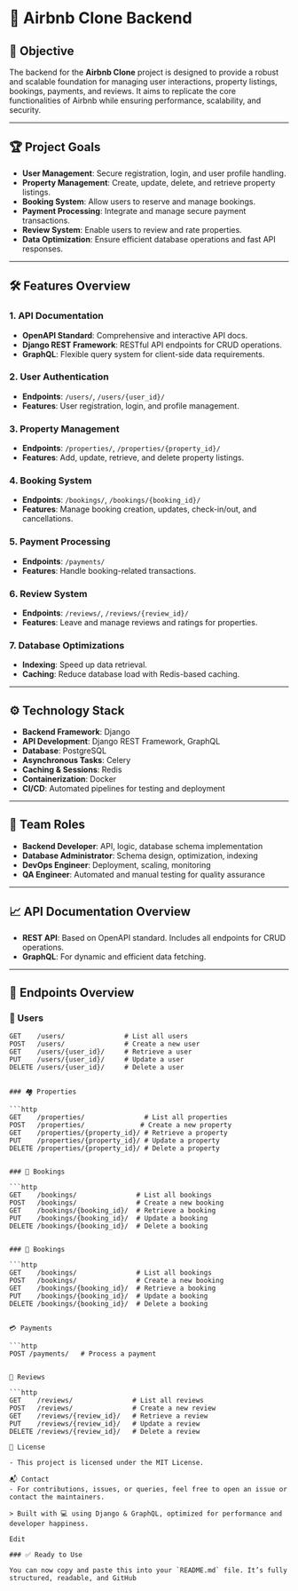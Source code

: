 # 🏡 Airbnb Clone Backend

## 🚀 Objective

The backend for the **Airbnb Clone** project is designed to provide a robust and scalable foundation for managing user interactions, property listings, bookings, payments, and reviews. It aims to replicate the core functionalities of Airbnb while ensuring performance, scalability, and security.

---

## 🏆 Project Goals

- **User Management**: Secure registration, login, and user profile handling.  
- **Property Management**: Create, update, delete, and retrieve property listings.  
- **Booking System**: Allow users to reserve and manage bookings.  
- **Payment Processing**: Integrate and manage secure payment transactions.  
- **Review System**: Enable users to review and rate properties.  
- **Data Optimization**: Ensure efficient database operations and fast API responses.  

---

## 🛠️ Features Overview

### 1. API Documentation
- **OpenAPI Standard**: Comprehensive and interactive API docs.
- **Django REST Framework**: RESTful API endpoints for CRUD operations.
- **GraphQL**: Flexible query system for client-side data requirements.

### 2. User Authentication
- **Endpoints**: `/users/`, `/users/{user_id}/`
- **Features**: User registration, login, and profile management.

### 3. Property Management
- **Endpoints**: `/properties/`, `/properties/{property_id}/`
- **Features**: Add, update, retrieve, and delete property listings.

### 4. Booking System
- **Endpoints**: `/bookings/`, `/bookings/{booking_id}/`
- **Features**: Manage booking creation, updates, check-in/out, and cancellations.

### 5. Payment Processing
- **Endpoints**: `/payments/`
- **Features**: Handle booking-related transactions.

### 6. Review System
- **Endpoints**: `/reviews/`, `/reviews/{review_id}/`
- **Features**: Leave and manage reviews and ratings for properties.

### 7. Database Optimizations
- **Indexing**: Speed up data retrieval.
- **Caching**: Reduce database load with Redis-based caching.

---

## ⚙️ Technology Stack

- **Backend Framework**: Django  
- **API Development**: Django REST Framework, GraphQL  
- **Database**: PostgreSQL  
- **Asynchronous Tasks**: Celery  
- **Caching & Sessions**: Redis  
- **Containerization**: Docker  
- **CI/CD**: Automated pipelines for testing and deployment  

---

## 👥 Team Roles

- **Backend Developer**: API, logic, database schema implementation  
- **Database Administrator**: Schema design, optimization, indexing  
- **DevOps Engineer**: Deployment, scaling, monitoring  
- **QA Engineer**: Automated and manual testing for quality assurance  

---

## 📈 API Documentation Overview

- **REST API**: Based on OpenAPI standard. Includes all endpoints for CRUD operations.  
- **GraphQL**: For dynamic and efficient data fetching.

---

## 📌 Endpoints Overview

### 🔐 Users

```http
GET    /users/               # List all users  
POST   /users/               # Create a new user  
GET    /users/{user_id}/     # Retrieve a user  
PUT    /users/{user_id}/     # Update a user  
DELETE /users/{user_id}/     # Delete a user  


### 🏘️ Properties

```http
GET    /properties/               # List all properties  
POST   /properties/              # Create a new property  
GET    /properties/{property_id}/ # Retrieve a property  
PUT    /properties/{property_id}/ # Update a property  
DELETE /properties/{property_id}/ # Delete a property  


### 📅 Bookings

```http
GET    /bookings/               # List all bookings  
POST   /bookings/               # Create a new booking  
GET    /bookings/{booking_id}/  # Retrieve a booking  
PUT    /bookings/{booking_id}/  # Update a booking  
DELETE /bookings/{booking_id}/  # Delete a booking


### 📅 Bookings

```http
GET    /bookings/               # List all bookings  
POST   /bookings/               # Create a new booking  
GET    /bookings/{booking_id}/  # Retrieve a booking  
PUT    /bookings/{booking_id}/  # Update a booking  
DELETE /bookings/{booking_id}/  # Delete a booking


💳 Payments

```http
POST /payments/   # Process a payment  


🌟 Reviews

```http
GET    /reviews/               # List all reviews  
POST   /reviews/               # Create a new review  
GET    /reviews/{review_id}/   # Retrieve a review  
PUT    /reviews/{review_id}/   # Update a review  
DELETE /reviews/{review_id}/   # Delete a review

📄 License

- This project is licensed under the MIT License.

📬 Contact
- For contributions, issues, or queries, feel free to open an issue or contact the maintainers.

> Built with 💻 using Django & GraphQL, optimized for performance and developer happiness.

Edit

### ✅ Ready to Use

You can now copy and paste this into your `README.md` file. It’s fully structured, readable, and GitHub
